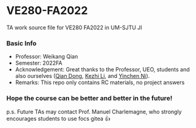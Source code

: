 # VE280-FA2022
TA work source file for VE280 FA2022 in UM-SJTU JI

### Basic Info
+ Professor: Weikang Qian
+ Semester: 2022FA
+ Acknowledgement: Great thanks to the Professor, UEO, students and also ourselves ([Qian Dong](https://github.com/Sarah-Dong), [Kezhi Li](https://github.com/little-black-sjtu), and [Yinchen Ni](https://github.com/hamham223)).
+ Remarks: This repo only contains RC materials, no project answers

### Hope the course can be better and better in the future!

p.s. Future TAs may contact Prof. Manuel Charlemagne, who strongly encourages students to use focs gitea :+1:
